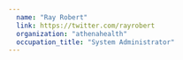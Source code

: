 ```yaml
---
  name: "Ray Robert"
  link: https://twitter.com/rayrobert
  organization: "athenahealth"
  occupation_title: "System Administrator"
---
```

